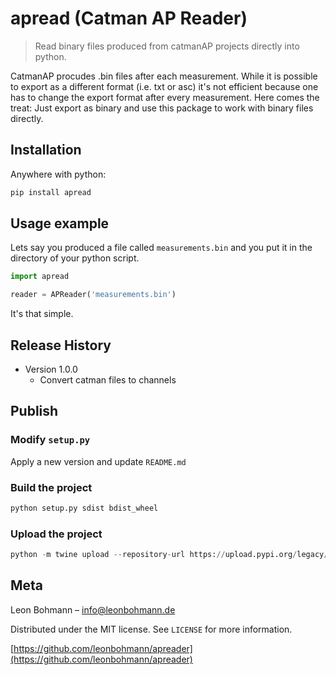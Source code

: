 # **apread** (Catman AP Reader)
> Read binary files produced from catmanAP projects directly into python.

CatmanAP procudes .bin files after each measurement. While it is possible to export as a different format (i.e. txt or asc) it's not efficient because one has to change the export format after every measurement. Here comes the treat: Just export as binary and use this package to work with binary files directly.

## Installation

Anywhere with python:

```sh
pip install apread
```


## Usage example

Lets say you produced a file called `measurements.bin` and you put it in the directory of your python script.

```python
import apread

reader = APReader('measurements.bin')
``` 
It's that simple.



## Release History

* Version 1.0.0
    * Convert catman files to channels

## Publish

### Modify `setup.py`
Apply a new version and update `README.md`
### Build the project
```python
python setup.py sdist bdist_wheel
```
### Upload the project
```python
python -m twine upload --repository-url https://upload.pypi.org/legacy/ dist/*
```

## Meta

Leon Bohmann – info@leonbohmann.de

Distributed under the MIT license. See ``LICENSE`` for more information.

[https://github.com/leonbohmann/apreader](https://github.com/leonbohmann/apreader)